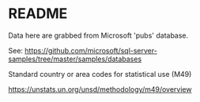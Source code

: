 # README

Data here are grabbed from Microsoft 'pubs' database.

See: https://github.com/microsoft/sql-server-samples/tree/master/samples/databases


Standard country or area codes for statistical use (M49)

https://unstats.un.org/unsd/methodology/m49/overview